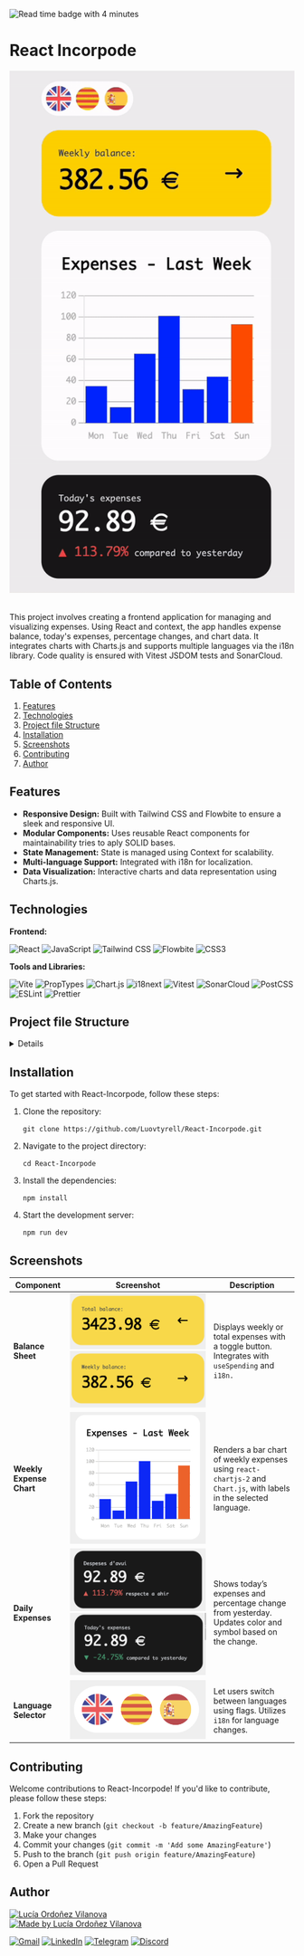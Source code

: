 ![Read time badge with 4 minutes](https://img.shields.io/badge/4min-lightgreen?style=flat&logo=gitbook&logoColor=black&label=readtime)

# React Incorpode

<div align="center"><img src="./public/demo/Incorpode.gif"></div> 
<br>

This project involves creating a frontend application for managing and visualizing expenses. Using React and context, the app handles expense balance, today's expenses, percentage changes, and chart data. It integrates charts with Charts.js and supports multiple languages via the i18n library. Code quality is ensured with Vitest JSDOM tests and SonarCloud.

## Table of Contents

1. [Features](#features)
2. [Technologies](#technologies)
3. [Project file Structure](#project-file-structure)
4. [Installation](#installation)
5. [Screenshots](#screenshots)
6. [Contributing](#contributing)
7. [Author](#author)

## Features

- **Responsive Design:** Built with Tailwind CSS and Flowbite to ensure a sleek and responsive UI.
- **Modular Components:** Uses reusable React components for maintainability tries to aply SOLID bases.
- **State Management:** State is managed using Context for scalability.
- **Multi-language Support:** Integrated with i18n for localization.
- **Data Visualization:** Interactive charts and data representation using Charts.js.

## Technologies

**Frontend:**

<a href="https://reactjs.org/" style="text-decoration: none;">
    <img src="https://img.shields.io/badge/React-61DAFB?logo=react&logoColor=000&style=flat" alt="React" style="height: 24px">
</a>
<a href="https://developer.mozilla.org/en-US/docs/Web/JavaScript" style="text-decoration: none;">
    <img src="https://img.shields.io/badge/JavaScript-F7DF1E?logo=javascript&logoColor=000&style=flat" alt="JavaScript" style="height: 24px">
</a>
<a href="https://tailwindcss.com/" style="text-decoration: none;">
    <img src="https://img.shields.io/badge/Tailwind%20CSS-06B6D4?logo=tailwindcss&logoColor=fff&style=flat" alt="Tailwind CSS" style="height: 24px">
</a>
<a href="https://flowbite.com/" style="text-decoration: none;">
    <img src="https://img.shields.io/badge/Flowbite-purple?style=flat&logo=gradleplaypublisher&logoColor=blue&labelColor=1a56db&color=1a56db" alt="Flowbite" style="height: 24px">
</a>
<a href="https://www.w3.org/Style/CSS/Overview.en.html" style="text-decoration: none;">
    <img src="https://img.shields.io/badge/CSS3-1572B6?logo=css3&logoColor=fff&style=flat" alt="CSS3" style="height: 24px">
</a>

**Tools and Libraries:**

<a href="https://vitejs.dev/" style="text-decoration: none;">
    <img src="https://img.shields.io/badge/Vite-646CFF?logo=vite&logoColor=fff&style=flat" alt="Vite" style="height: 24px">
</a>
<a href="https://reactjs.org/docs/typechecking-with-proptypes.html" style="text-decoration: none;">
    <img src="https://img.shields.io/badge/PropTypes-lightblue?style=flat&logo=React&logoColor=black" alt="PropTypes" style="height: 24px">
</a>
<a href="https://www.chartjs.org/" style="text-decoration: none;">
    <img src="https://img.shields.io/badge/Chart.js-FF6384?logo=chartdotjs&logoColor=fff&style=flat" alt="Chart.js" style="height: 24px">
</a>
<a href="https://www.i18next.com/" style="text-decoration: none;">
    <img src="https://img.shields.io/badge/i18next-26A69A?logo=i18next&logoColor=fff&style=flat" alt="i18next" style="height: 24px">
</a>
<a href="https://vitest.dev/" style="text-decoration: none;">
    <img src="https://img.shields.io/badge/Vitest-6E9F18?logo=vitest&logoColor=fff&style=flat" alt="Vitest" style="height: 24px">
</a>
<a href="https://sonarcloud.io/" style="text-decoration: none;">
    <img src="https://img.shields.io/badge/SonarCloud-F3702A?logo=sonarcloud&logoColor=fff&style=flat" alt="SonarCloud" style="height: 24px">
</a>
<a href="https://postcss.org/" style="text-decoration: none;">
    <img src="https://img.shields.io/badge/PostCSS-DD3A0A?logo=postcss&logoColor=fff&style=flat" alt="PostCSS" style="height: 24px">
</a>
<a href="https://eslint.org/" style="text-decoration: none;">
    <img src="https://img.shields.io/badge/ESLint-4B32C3?logo=eslint&logoColor=fff&style=flat" alt="ESLint" style="height: 24px">
</a>
<a href="https://prettier.io/" style="text-decoration: none;">
    <img src="https://img.shields.io/badge/Prettier-F7B93E?logo=prettier&logoColor=fff&style=flat" alt="Prettier" style="height: 24px">
</a>

<br>

## Project file Structure

<details>

```bash
.REACT-INCORPODE
├── .github/workflows/sonarcloud.yml #SonarCloud GitHub config
├── node_modules #Dependencies
├── public
│   ├── demo
│   └── favicon.ico
├── src
│   ├── assets
│   │   ├── flags
│   │   ├── font
│   │   └── png
│   ├── components
│   │   ├── BalanceSheet
│   │   │   ├── BalanceSheet.jsx
│   │   │   └── BalanceSheet.test.jsx
│   │   ├── DailyExpenses
│   │   │   ├── DailyExpenses.jsx
│   │   │   └── DailyExpenses.test.jsx
│   │   ├── LanguageSelector
│   │   │   ├── LanguageSelector.jsx
│   │   │   └── LanguageSelector.test.jsx
│   │   └── WeeklyExpenseChart
│   │       ├── WeeklyExpenseChart.jsx
│   │       └── WeeklyExpensesChart.test.jsx
│   ├── config
│   │   └── i18n.js
│   ├── context
│   │   ├── SpendingContext.jsx
│   │   └── SpendingProvider.jsx
│   ├── hooks
│   │   ├── useChartOptions.jsx
│   │   └── useSpending.jsx
│   ├── App.jsx
│   ├── index.css
│   └── main.jsx
├──.gitignore
├── eslint.config.js
├── index.html
├── package-lock.json
├── package.json
├── postcss.config.cjs
├── README.md
├── setupTests.js
├── sonar-project.properties
├── tailwind.config.cjs
├── vite.config.js
└── vitest.config.js
```

</details>

## Installation

To get started with React-Incorpode, follow these steps:

1. Clone the repository:

   ```
   git clone https://github.com/Luovtyrell/React-Incorpode.git
   ```

2. Navigate to the project directory:

   ```
   cd React-Incorpode
   ```

3. Install the dependencies:

   ```
   npm install
   ```

4. Start the development server:
   ```
   npm run dev
   ```

## Screenshots

| Component                | Screenshot                                                                                                          | Description                                                                                                          |
| ------------------------ | ------------------------------------------------------------------------------------------------------------------- | -------------------------------------------------------------------------------------------------------------------- |
| **Balance Sheet**        | ![Home Page](./public/demo/balanceSheet.png) ![Task Management](./public/demo/balanceSheetWeekly.png)               | Displays weekly or total expenses with a toggle button. Integrates with `useSpending` and `i18n.`                    |
| **Weekly Expense Chart** | ![Task Management](./public/demo/WeeklyExpenseChart.png)                                                            | Renders a bar chart of weekly expenses using `react-chartjs-2` and `Chart.js`, with labels in the selected language. |
| **Daily Expenses**       | ![Charts & Reports](./public/demo/DailyExpensesCat.png)![Charts & Reports](./public/demo/DailyExpenses%20copia.png) | Shows today’s expenses and percentage change from yesterday. Updates color and symbol based on the change.           |
| **Language Selector**    | ![Multi-language](./public/demo/LanguageSelector.png)                                                               | Let users switch between languages using flags. Utilizes `i18n` for language changes.                                |

## Contributing

Welcome contributions to React-Incorpode! If you'd like to contribute, please follow these steps:

1. Fork the repository
2. Create a new branch (`git checkout -b feature/AmazingFeature`)
3. Make your changes
4. Commit your changes (`git commit -m 'Add some AmazingFeature'`)
5. Push to the branch (`git push origin feature/AmazingFeature`)
6. Open a Pull Request

## Author

[![Lucía Ordoñez Vilanova](https://avatars.githubusercontent.com/u/153511070?v=4&s=100 "Lucía Ordoñez Vilanova's GitHub Avatar")](https://github.com/Luovtyrell) <a href="https://www.github.com/Luovtyrell"> <br>
<img src="https://img.shields.io/badge/LUCIA%20ORDO%C3%91EZ%20VILANOVA-gray?style=flat&color=ffcf00"  height="30" alt="Made by Lucía Ordoñez Vilanova"/>
</a>

<a href="mailto:luciaorvilanova@gmail.com" target="_blank" rel="noreferrer"><img src="https://img.shields.io/badge/Gmail-EA4335?logo=gmail&logoColor=fff&style=flat"  height="23" alt="Gmail" /></a> <a href="https://www.linkedin.com/in/luovtyrell" target="_blank" rel="noreferrer"><img src="https://img.shields.io/badge/LinkedIn-0A66C2?logo=linkedin&logoColor=fff&style=flat" height="23" alt="LinkedIn" /></a> <a href="https://t.me/luovtyrell" target="_blank" rel="noreferrer"><img src="https://img.shields.io/badge/Telegram-26A5E4?logo=telegram&logoColor=fff&style=flat" height="23" alt="Telegram" /></a> <a href="http://discordapp.com/users/664163194989707308" target="_blank" rel="noreferrer"><img src="https://img.shields.io/badge/Discord-5865F2?logo=discord&logoColor=fff&style=flat" height="23" alt="Discord" /></a>

